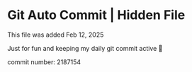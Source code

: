 # Git Auto Commit | Hidden File

This file was added Feb 12, 2025

Just for fun and keeping my daily git commit active 🤪

commit number: 2187154
